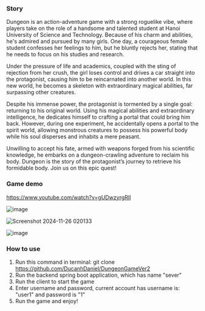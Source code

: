 ### Story ###
Dungeon is an action-adventure game with a strong roguelike vibe, where players take on the role of a handsome and talented student at Hanoi University of Science and Technology. Because of his charm and abilities, he's admired and pursued by many girls. One day, a courageous female student confesses her feelings to him, but he bluntly rejects her, stating that he needs to focus on his studies and research.

Under the pressure of life and academics, coupled with the sting of rejection from her crush, the girl loses control and drives a car straight into the protagonist, causing him to be reincarnated into another world. In this new world, he becomes a skeleton with extraordinary magical abilities, far surpassing other creatures.

Despite his immense power, the protagonist is tormented by a single goal: returning to his original world. Using his magical abilities and extraordinary intelligence, he dedicates himself to crafting a portal that could bring him back. However, during one experiment, he accidentally opens a portal to the spirit world, allowing monstrous creatures to possess his powerful body while his soul disperses and inhabits a mere peasant.

Unwilling to accept his fate, armed with weapons forged from his scientific knowledge, he embarks on a dungeon-crawling adventure to reclaim his body. Dungeon is the story of the protagonist’s journey to retrieve his formidable body. Join us on this epic quest!

### Game demo ###
https://www.youtube.com/watch?v=gUDwzyrgRlI

![image](https://github.com/user-attachments/assets/4b978f5a-7fe1-45e0-ac28-88519e95da47)

![Screenshot 2024-11-26 020133](https://github.com/user-attachments/assets/7f1dccaa-c614-41ae-a4b9-36eb08921296)

![image](https://github.com/user-attachments/assets/eed07832-1b82-4869-98e6-1068c630ca00)

### How to use ###
1. Run this command in terminal:
git clone https://github.com/DucanhDaniel/DungeonGameVer2
2. Run the backend spring boot application, which has name "sever"
3. Run the client to start the game
4. Enter username and password, current account has username is: "user1" and password is "1"
5. Run the game and enjoy!



